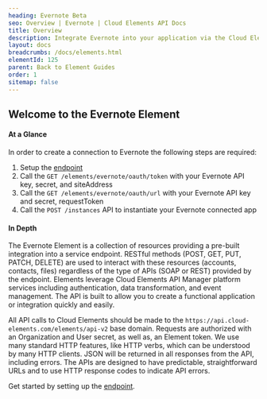```yaml
---
heading: Evernote Beta
seo: Overview | Evernote | Cloud Elements API Docs
title: Overview
description: Integrate Evernote into your application via the Cloud Elements APIs.
layout: docs
breadcrumbs: /docs/elements.html
elementId: 125
parent: Back to Element Guides
order: 1
sitemap: false
---
```


## Welcome to the Evernote Element


#### At a Glance

In order to create a connection to Evernote the following steps are required:

1. Setup the [endpoint](evernote-endpoint-setup.html)
2. Call the `GET /elements/evernote/oauth/token` with your Evernote API key, secret, and siteAddress
3. Call the `GET /elements/evernote/oauth/url` with your Evernote API key and secret, requestToken
4. Call the `POST /instances` API to instantiate your Evernote connected app

#### In Depth

The Evernote Element is a collection of resources providing a pre-built integration into a service endpoint. RESTful methods (POST, GET, PUT, PATCH, DELETE) are used to interact with these resources (accounts, contacts, files) regardless of the type of APIs (SOAP or REST) provided by the endpoint. Elements leverage Cloud Elements API Manager platform services including authentication, data transformation, and event management.  The API is built to allow you to create a functional application or integration quickly and easily.

All API calls to Cloud Elements should be made to the `https://api.cloud-elements.com/elements/api-v2` base domain. Requests are authorized with an Organization and User secret, as well as, an Element token.  We use many standard HTTP features, like HTTP verbs, which can be understood by many HTTP clients. JSON will be returned in all responses from the API, including errors. The APIs are designed to have predictable, straightforward URLs and to use HTTP response codes to indicate API errors.

Get started by setting up the [endpoint](evernote-endpoint-setup.html).
